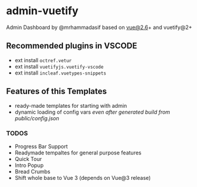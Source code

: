 # admin-vuetify

Admin Dashboard by @mrhammadasif based on vue@2.6+ and vuetify@2+

## Recommended plugins in VSCODE

- ext install `octref.vetur`
- ext install `vuetifyjs.vuetify-vscode`
- ext install `incleaf.vuetypes-snippets`

## Features of this Templates

- ready-made templates for starting with admin
- dynamic loading of config vars *even after generated build from public/config.json*

### TODOS

- Progress Bar Support
- Readymade tempaltes for general purpose features
- Quick Tour
- Intro Popup
- Bread Crumbs
- Shift whole base to Vue 3 (depends on Vue@3 release)